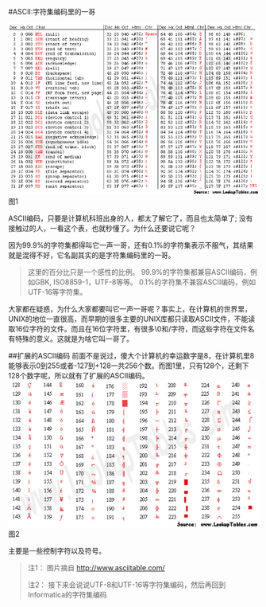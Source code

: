 #ASCII:字符集编码里的一哥

![ASCII](asciifull.gif) 图1

ASCII编码，只要是计算机科班出身的人，都太了解它了，而且也太简单了; 没有接触过的人，一看这个表，也就秒懂了。为什么还要说它呢？

因为99.9%的字符集都得叫它一声一哥，还有0.1%的字符集表示不服气，其结果就是混得不好，它名副其实的是字符集编码里的一哥。

> 这里的百分比只是一个感性的比例。
> 99.9%的字符集都兼容ASCII编码，例如GBK, ISO8859-1，UTF-8等等。
> 0.1%的字符集不兼容ASCII编码，例如UTF-16等字符集。

大家都在疑惑，为什么大家都要叫它一声一哥呢？事实上，在计算机的世界里，UNIX的地位一直很高，而早期的很多主要的UNIX库都只读取ASCII文件，不能读取16位字符的文件。而且在16位字符里，有很多\0和/字符，而这些字符在文件名有特殊的意义。这就是为啥它叫一哥了。

##扩展的ASCII编码
前面不是说过，傻大个计算机的幸运数字是8，在计算机里8能够表示0到255或者-127到+128一共256个数。而图1里，只有128个，还剩下128个数字呢，所以就有了扩展的ASCII编码。
![Extended ASCII](ascii_extend.gif) 图2

主要是一些控制字符以及符号。


> 注1： 图片摘自 http://www.asciitable.com/
> 
> 注2： 接下来会说说UTF-8和UTF-16等字符集编码，然后再回到Informatica的字符集编码

